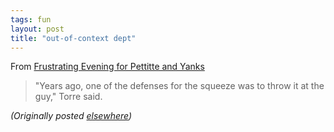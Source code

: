 ```yaml
---
tags: fun
layout: post
title: "out-of-context dept"
---
```




From <a href="http://www.nytimes.com/2002/06/26/sports/baseball/26YANK.html">Frustrating Evening for Pettitte and Yanks</a><br>
<blockquote>"Years ago, one of the defenses for the squeeze was to throw it at the guy," Torre said.</blockquote>




<p><em>(Originally posted <a href="http://use.perl.org/~lachoy/journal/5959">elsewhere</a>)</em></p>


